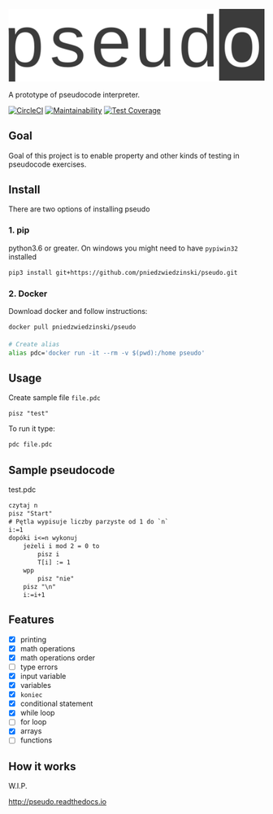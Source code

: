 ![pseudo](pseudo.svg)

<!--<img style="height:60px" src="pseudo.svg">-->

A prototype of pseudocode interpreter.

[![CircleCI](https://circleci.com/gh/pniedzwiedzinski/pseudo/tree/master.svg?style=svg)](https://circleci.com/gh/pniedzwiedzinski/pseudo/tree/master)
[![Maintainability](https://api.codeclimate.com/v1/badges/f204e006912933370b41/maintainability)](https://codeclimate.com/github/pniedzwiedzinski/pseudo/maintainability)
[![Test Coverage](https://api.codeclimate.com/v1/badges/f204e006912933370b41/test_coverage)](https://codeclimate.com/github/pniedzwiedzinski/pseudo/test_coverage)

## Goal

Goal of this project is to enable property and other kinds of testing in pseudocode exercises.

## Install

There are two options of installing pseudo

### 1. pip

python3.6 or greater. On windows you might need to have `pypiwin32` installed

```bash
pip3 install git+https://github.com/pniedzwiedzinski/pseudo.git
```

### 2. Docker

Download docker and follow instructions:

```bash
docker pull pniedzwiedzinski/pseudo

# Create alias
alias pdc='docker run -it --rm -v $(pwd):/home pseudo'
```

## Usage

Create sample file `file.pdc`

```
pisz "test"
```

To run it type:

```bash
pdc file.pdc
```

## Sample pseudocode

test.pdc

```
czytaj n
pisz "Start"
# Pętla wypisuje liczby parzyste od 1 do `n`
i:=1
dopóki i<=n wykonuj
    jeżeli i mod 2 = 0 to
        pisz i
        T[i] := 1
    wpp
        pisz "nie"
    pisz "\n"
    i:=i+1
```

## Features

- [x] printing
- [x] math operations
- [x] math operations order
- [ ] type errors
- [x] input variable
- [x] variables
- [x] `koniec`
- [x] conditional statement
- [x] while loop
- [ ] for loop
- [x] arrays
- [ ] functions

## How it works

W.I.P.

http://pseudo.readthedocs.io
